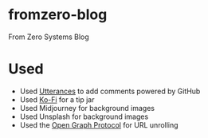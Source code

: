 # fromzero-blog

From Zero Systems Blog

# Used

* Used [Utterances](https://utteranc.es/) to add comments powered by GitHub
* Used [Ko-Fi](https://ko-fi.com/pebaz) for a tip jar
* Used Midjourney for background images
* Used Unsplash for background images
* Used the [Open Graph Protocol](https://ogp.me/) for URL unrolling
